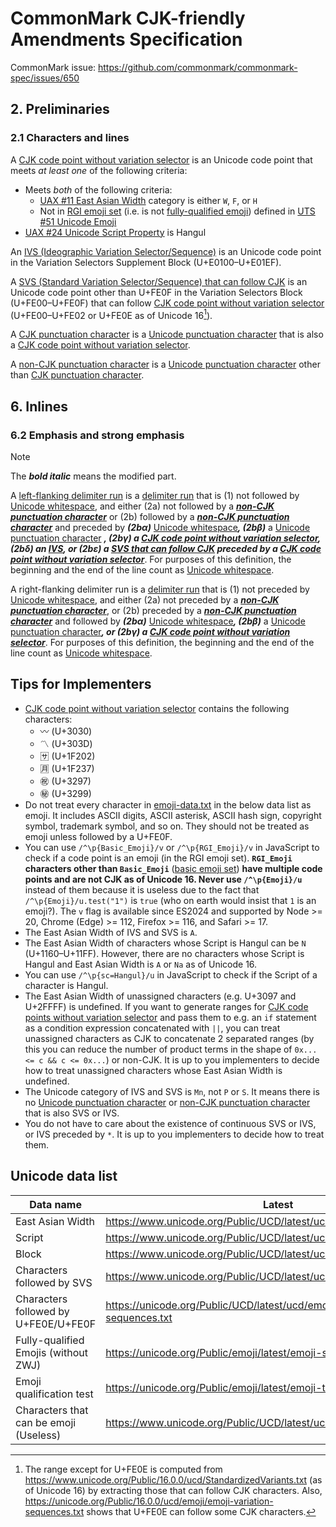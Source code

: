 # CommonMark CJK-friendly Amendments Specification

CommonMark issue: https://github.com/commonmark/commonmark-spec/issues/650

## 2. Preliminaries 

### 2.1 Characters and lines

A <a href="#cjk-code-point-without-variation-selector" id="cjk-code-point-without-variation-selector">CJK code point without variation selector</a> is an Unicode code point that meets _at least one_ of the following criteria:

- Meets _both_ of the following criteria:
  - [UAX #11 East Asian Width](https://www.unicode.org/reports/tr11/) category is either `W`, `F`, or `H`
  - Not in [RGI emoji set](https://www.unicode.org/reports/tr51/#def_rgi_set) (i.e. is not [fully-qualified emoji](https://www.unicode.org/reports/tr51/#def_fully_qualified_emoji)) defined in [UTS #51 Unicode Emoji](https://www.unicode.org/reports/tr51/#def_qualified_emoji_character)
- [UAX #24 Unicode Script Property](https://www.unicode.org/reports/tr24/) is Hangul

An <a href="#ivs" id="ivs">IVS (Ideographic Variation Selector/Sequence)</a> is an Unicode code point in the Variation Selectors Supplement Block (U+E0100–U+E01EF).

A <a href="#svs-that-can-follow-cjk" id="svs-that-can-follow-cjk">SVS (Standard Variation Selector/Sequence) that can follow CJK</a> is an Unicode code point other than U+FE0F in the Variation Selectors Block (U+FE00–U+FE0F) that can follow [CJK code point without variation selector](#cjk-code-point-without-variation-selector) (U+FE00–U+FE02 or U+FE0E as of Unicode 16[^svs-range]).

A <a href="#cjk-punctuation-character" id="cjk-punctuation-character">CJK punctuation character</a> is a [Unicode punctuation character](https://spec.commonmark.org/0.31.2/#unicode-punctuation-character) that is also a [CJK code point without variation selector](#cjk-code-point-without-variation-selector).

A <a href="non-cjk-punctuation-character" id="non-cjk-punctuation-character">non-CJK punctuation character</a> is a [Unicode punctuation character](https://spec.commonmark.org/0.31.2/#unicode-punctuation-character) other than [CJK punctuation character](#cjk-punctuation-character).

[^svs-range]: The range except for U+FE0E is computed from https://www.unicode.org/Public/16.0.0/ucd/StandardizedVariants.txt (as of Unicode 16) by extracting those that can follow CJK characters. Also, https://unicode.org/Public/16.0.0/ucd/emoji/emoji-variation-sequences.txt shows that U+FE0E can follow some CJK characters.

## 6. Inlines

### 6.2 Emphasis and strong emphasis

> [!NOTE]
> The ***bold italic*** means the modified part.

A [left-flanking delimiter run](#left-flanking-delimiter-run) is a [delimiter run](https://spec.commonmark.org/0.31.2/#delimiter-run) that is (1) not followed by [Unicode whitespace](https://spec.commonmark.org/0.31.2/#unicode-whitespace), and either (2a) not followed by a ***[non-CJK punctuation character](#non-cjk-punctuation-character)*** or (2b) followed by a ***[non-CJK punctuation character](#non-cjk-punctuation-character)*** and preceded by ***(2bα)*** [Unicode whitespace](https://spec.commonmark.org/0.31.2/#unicode-whitespace)***, (2bβ)*** a [Unicode punctuation character](https://spec.commonmark.org/0.31.2/#unicode-punctuation-character) ***, (2bγ) a [CJK code point without variation selector](#cjk-code-point-without-variation-selector), (2bδ) an [IVS](#ivs), or (2bε) a [SVS that can follow CJK](#svs-that-can-follow-cjk) preceded by a [CJK code point without variation selector](#cjk-code-point-without-variation-selector)***. For purposes of this definition, the beginning and the end of the line count as [Unicode whitespace](https://spec.commonmark.org/0.31.2/#unicode-whitespace).

A right-flanking delimiter run is a [delimiter run](https://spec.commonmark.org/0.31.2/#delimiter-run) that is (1) not preceded by [Unicode whitespace](https://spec.commonmark.org/0.31.2/#unicode-whitespace), and either (2a) not preceded by a ***[non-CJK punctuation character](#non-cjk-punctuation-character)***, or (2b) preceded by a ***[non-CJK punctuation character](#non-cjk-punctuation-character)*** and followed by ***(2bα)*** [Unicode whitespace](https://spec.commonmark.org/0.31.2/#unicode-whitespace)***, (2bβ)*** a [Unicode punctuation character](https://spec.commonmark.org/0.31.2/#unicode-punctuation-character)***, or (2bγ) a [CJK code point without variation selector](#cjk-code-point-without-variation-selector)***. For purposes of this definition, the beginning and the end of the line count as [Unicode whitespace](https://spec.commonmark.org/0.31.2/#unicode-whitespace).

## Tips for Implementers

- [CJK code point without variation selector](#cjk-code-point-without-variation-selector) contains the following characters:
  - 〰 (U+3030)
  - 〽 (U+303D)
  - 🈂 (U+1F202)
  - 🈷 (U+1F237)
  - ㊗ (U+3297)
  - ㊙ (U+3299)
- Do not treat every character in [emoji-data.txt](https://www.unicode.org/Public/UCD/latest/ucd/emoji/emoji-data.txt) in the below data list as emoji. It includes ASCII digits, ASCII asterisk, ASCII hash sign, copyright symbol, trademark symbol, and so on. They should not be treated as emoji unless followed by a U+FE0F.
- You can use `/^\p{Basic_Emoji}/v` or `/^\p{RGI_Emoji}/v` in JavaScript to check if a code point is an emoji (in the RGI emoji set). __`RGI_Emoji` characters other than `Basic_Emoji`__ ([basic emoji set](https://www.unicode.org/reports/tr51/#def_basic_emoji_set)) __have multiple code points and are not CJK as of Unicode 16. Never use `/^\p{Emoji}/u`__ instead of them because it is useless due to the fact that `/^\p{Emoji}/u.test("1")` is `true` (who on earth would insist that `1` is an emoji?). The `v` flag is available since ES2024 and supported by Node >= 20, Chrome (Edge) >= 112, Firefox >= 116, and Safari >= 17.
- The East Asian Width of IVS and SVS is `A`.
- The East Asian Width of characters whose Script is Hangul can be `N` (U+1160–U+11FF). However, there are no characters whose Script is Hangul and East Asian Width is `A` or `Na` as of Unicode 16.
- You can use `/^\p{sc=Hangul}/u` in JavaScript to check if the Script of a character is Hangul.
- The East Asian Width of unassigned characters (e.g. U+3097 and U+2FFFF) is undefined. If you want to generate ranges for [CJK code points without variation selector](#cjk-code-point-without-variation-selector) and pass them to e.g. an `if` statement as a condition expression concatenated with `||`, you can treat unassigned characters as CJK to concatenate 2 separated ranges (by this you can reduce the number of product terms in the shape of `0x... <= c && c <= 0x...`) or non-CJK. It is up to you implementers to decide how to treat unassigned characters whose East Asian Width is undefined.
- The Unicode category of IVS and SVS is `Mn`, not `P` or `S`. It means there is no [Unicode punctuation character](https://spec.commonmark.org/0.31.2/#unicode-punctuation-character) or [non-CJK punctuation character](#non-cjk-punctuation-character) that is also SVS or IVS.
- You do not have to care about the existence of continuous SVS or IVS, or IVS preceded by `*`. It is up to you implementers to decide how to treat them.

## Unicode data list

| Data name | Latest | Unicode 16 |
| --- | --- | --- |
| East Asian Width | https://www.unicode.org/Public/UCD/latest/ucd/EastAsianWidth.txt | https://www.unicode.org/Public/16.0.0/ucd/EastAsianWidth.txt |
| Script | https://www.unicode.org/Public/UCD/latest/ucd/Scripts.txt | https://www.unicode.org/Public/16.0.0/ucd/Scripts.txt |
| Block | https://www.unicode.org/Public/UCD/latest/ucd/Blocks.txt | https://www.unicode.org/Public/16.0.0/ucd/Blocks.txt |
| Characters followed by SVS | https://www.unicode.org/Public/UCD/latest/ucd/StandardizedVariants.txt | https://www.unicode.org/Public/16.0.0/ucd/StandardizedVariants.txt |
| Characters followed by U+FE0E/U+FE0F | https://unicode.org/Public/UCD/latest/ucd/emoji/emoji-variation-sequences.txt | https://unicode.org/Public/16.0.0/ucd/emoji/emoji-variation-sequences.txt |
| Fully-qualified Emojis (without ZWJ) | https://unicode.org/Public/emoji/latest/emoji-sequences.txt | https://unicode.org/Public/16.0.0/emoji/emoji-sequences.txt |
| Emoji qualification test | https://unicode.org/Public/emoji/latest/emoji-test.txt | https://unicode.org/Public/16.0.0/emoji/emoji-test.txt |
| Characters that can be emoji (Useless) | https://www.unicode.org/Public/UCD/latest/ucd/emoji/emoji-data.txt | https://www.unicode.org/Public/16.0.0/ucd/emoji/emoji-data.txt |

